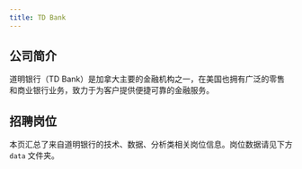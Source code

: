 ```yaml
---
title: TD Bank
---
```


## 公司简介
道明银行（TD Bank）是加拿大主要的金融机构之一，在美国也拥有广泛的零售和商业银行业务，致力于为客户提供便捷可靠的金融服务。

## 招聘岗位
本页汇总了来自道明银行的技术、数据、分析类相关岗位信息。岗位数据请见下方 `data` 文件夹。
